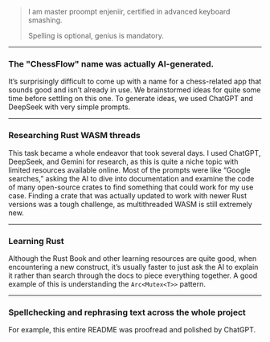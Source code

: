 
> I am master proompt enjeniir, certified in advanced keyboard smashing.
>
> Spelling is optional, genius is mandatory.


---

### The "ChessFlow" name was actually AI-generated.

It’s surprisingly difficult to come up with a name for a chess-related app that sounds good and isn’t already in use. We brainstormed ideas for quite some time before settling on this one. To generate ideas, we used ChatGPT and DeepSeek with very simple prompts.

---

### Researching Rust WASM threads

This task became a whole endeavor that took several days. I used ChatGPT, DeepSeek, and Gemini for research, as this is quite a niche topic with limited resources available online. Most of the prompts were like “Google searches,” asking the AI to dive into documentation and examine the code of many open-source crates to find something that could work for my use case. Finding a crate that was actually updated to work with newer Rust versions was a tough challenge, as multithreaded WASM is still extremely new.

---

### Learning Rust

Although the Rust Book and other learning resources are quite good, when encountering a new construct, it’s usually faster to just ask the AI to explain it rather than search through the docs to piece everything together. A good example of this is understanding the `Arc<Mutex<T>>` pattern.


---

### Spellchecking and rephrasing text across the whole project

For example, this entire README was proofread and polished by ChatGPT.

